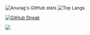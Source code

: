 ![Anurag's GitHub stats](https://github-readme-stats.vercel.app/api?username=Arkokhan21&theme=dark&show_icons=true)  ![Top Langs](https://github-readme-stats.vercel.app/api/top-langs/?username=Arkokhan21&theme=dark&show)

[![GitHub Streak](https://streak-stats.demolab.com?user=Arkokhan21&theme=dark)](https://git.io/streak-stats)

![](https://visitor-badge.laobi.icu/badge?page_id=Arkokhan21.Arkokhan21)

